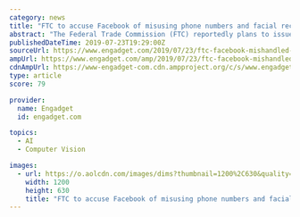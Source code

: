 ```yaml
---
category: news
title: "FTC to accuse Facebook of misusing phone numbers and facial recognition"
abstract: "The Federal Trade Commission (FTC) reportedly plans to issue a complaint over Facebook's handling of phone numbers and facial recognition. According to The Washington Post, the FTC plans to allege that advertisers managed to target users who provided their ..."
publishedDateTime: 2019-07-23T19:29:00Z
sourceUrl: https://www.engadget.com/2019/07/23/ftc-facebook-mishandled-phone-numbers-facial-recognition/
ampUrl: https://www.engadget.com/amp/2019/07/23/ftc-facebook-mishandled-phone-numbers-facial-recognition/
cdnAmpUrl: https://www-engadget-com.cdn.ampproject.org/c/s/www.engadget.com/amp/2019/07/23/ftc-facebook-mishandled-phone-numbers-facial-recognition/
type: article
score: 79

provider:
  name: Engadget
  id: engadget.com

topics:
  - AI
  - Computer Vision

images:
  - url: https://o.aolcdn.com/images/dims?thumbnail=1200%2C630&quality=80&image_uri=https%3A%2F%2Fo.aolcdn.com%2Fimages%2Fdims%3Fcrop%3D4750%252C3167%252C0%252C0%26quality%3D85%26format%3Djpg%26resize%3D1600%252C1067%26image_uri%3Dhttps%253A%252F%252Fs.yimg.com%252Fos%252Fcreatr-images%252F2019-07%252F3b1e6730-a8c6-11e9-bfbf-e06329d6df29%26client%3Da1acac3e1b3290917d92%26signature%3D124212ca86d26bbab90608aecb96ab2b54fd659b&client=amp-blogside-v2&signature=7a67f6693b997c93f20466219b482d7dbe603f1a
    width: 1200
    height: 630
    title: "FTC to accuse Facebook of misusing phone numbers and facial recognition"
---
```

